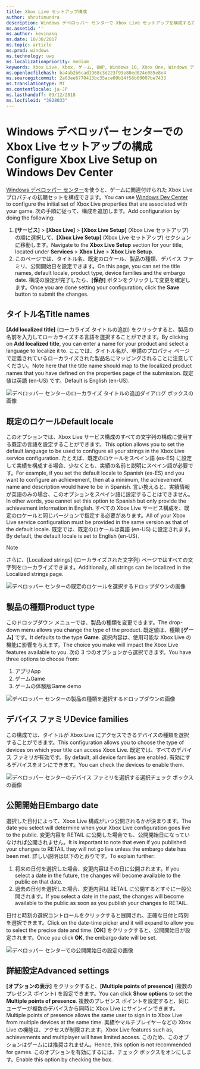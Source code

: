 ```yaml
---
title: Xbox Live セットアップ構成
author: shrutimundra
description: Windows デベロッパー センターで Xbox Live セットアップを構成する方法について説明します。
ms.assetid: ''
ms.author: kevinasg
ms.date: 10/30/2017
ms.topic: article
ms.prod: windows
ms.technology: uwp
ms.localizationpriority: medium
keywords: Xbox Live, Xbox, ゲーム, UWP, Windows 10, Xbox One, Windows デベロッパー センター, Xbox Live セットアップ
ms.openlocfilehash: ba4ab2b6cad1968c3d223f99e80ed024e085e8e4
ms.sourcegitcommit: 2a63ee6770413bc35ace09b14f56b60007be7433
ms.translationtype: MT
ms.contentlocale: ja-JP
ms.lasthandoff: 09/12/2018
ms.locfileid: "3928033"
---
```

# <a name="configure-xbox-live-setup-on-windows-dev-center"></a><span data-ttu-id="86917-104">Windows デベロッパー センターでの Xbox Live セットアップの構成</span><span class="sxs-lookup"><span data-stu-id="86917-104">Configure Xbox Live Setup on Windows Dev Center</span></span>

<span data-ttu-id="86917-105">[Windows デベロッパー センター](https://developer.microsoft.com/dashboard)を使うと、ゲームに関連付けられた Xbox Live プロパティの初期セットを構成できます。</span><span class="sxs-lookup"><span data-stu-id="86917-105">You can use [Windows Dev Center](https://developer.microsoft.com/dashboard) to configure the initial set of Xbox Live properties that are associated with your game.</span></span> <span data-ttu-id="86917-106">次の手順に従って、構成を追加します。</span><span class="sxs-lookup"><span data-stu-id="86917-106">Add configuration by doing the following:</span></span>

1. <span data-ttu-id="86917-107">**[サービス]** > **[Xbox Live]** > **[Xbox Live Setup]** (Xbox Live セットアップ) の順に選択して、**[Xbox Live Setup]** (Xbox Live セットアップ) セクションに移動します。</span><span class="sxs-lookup"><span data-stu-id="86917-107">Navigate to the **Xbox Live Setup** section for your title, located under **Services** > **Xbox Live** > **Xbox Live Setup**.</span></span>
2. <span data-ttu-id="86917-108">このページでは、タイトル名、既定のロケール、製品の種類、デバイス ファミリ、公開開始日を設定できます。</span><span class="sxs-lookup"><span data-stu-id="86917-108">On this page, you can set the title names, default locale, product type, device families and the embargo date.</span></span> <span data-ttu-id="86917-109">構成の設定が完了したら、**[保存]** ボタンをクリックして変更を確定します。</span><span class="sxs-lookup"><span data-stu-id="86917-109">Once you are done setting your configuration, click the **Save** button to submit the changes.</span></span>

## <a name="title-names"></a><span data-ttu-id="86917-110">タイトル名</span><span class="sxs-lookup"><span data-stu-id="86917-110">Title names</span></span>
<span data-ttu-id="86917-111">**[Add localized title]** (ローカライズ タイトルの追加) をクリックすると、製品の名前を入力してローカライズする言語を選択することができます。</span><span class="sxs-lookup"><span data-stu-id="86917-111">By clicking on **Add localized title**, you can enter a name for your product and select a language to localize it to.</span></span> <span data-ttu-id="86917-112">ここでは、タイトル名が、申請のプロパティ ページで定義されているローカライズされた製品名にマッピングされることに注意してください。</span><span class="sxs-lookup"><span data-stu-id="86917-112">Note here that the title name should map to the localized product names that you have defined on the properties page of the submission.</span></span> <span data-ttu-id="86917-113">既定値は英語 (en-US) です。</span><span class="sxs-lookup"><span data-stu-id="86917-113">Default is English (en-US).</span></span>

![デベロッパー センターのローカライズ タイトルの追加ダイアログ ボックスの画像](../../images/dev-center/xbox-live-setup/xbox-live-setup-1.png)

## <a name="default-locale"></a><span data-ttu-id="86917-115">既定のロケール</span><span class="sxs-lookup"><span data-stu-id="86917-115">Default locale</span></span>
<span data-ttu-id="86917-116">このオプションでは、Xbox Live サービス構成のすべての文字列の構成に使用する既定の言語を設定することができます。</span><span class="sxs-lookup"><span data-stu-id="86917-116">This option allows you to set the default language to be used to configure all your strings in the Xbox Live service configuration.</span></span> <span data-ttu-id="86917-117">たとえば、既定のロケールをスペイン語 (es-ES) に設定して実績を構成する場合、少なくとも、実績の名前と説明にスペイン語が必要です。</span><span class="sxs-lookup"><span data-stu-id="86917-117">For example, if you set the default locale to Spanish (es-ES) and you want to configure an achievement, then at a minimum, the achievement name and description would have to be in Spanish.</span></span> <span data-ttu-id="86917-118">言い換えると、実績情報が英語のみの場合、このオプションをスペイン語に設定することはできません。</span><span class="sxs-lookup"><span data-stu-id="86917-118">In other words, you cannot set this option to Spanish but only provide the achievement information in English.</span></span> <span data-ttu-id="86917-119">すべての Xbox Live サービス構成を、既定のロケールと同じバージョンで指定する必要があります。</span><span class="sxs-lookup"><span data-stu-id="86917-119">All of your Xbox Live service configuration must be provided in the same version as that of the default locale.</span></span> <span data-ttu-id="86917-120">既定では、既定のロケールは英語 (en-US) に設定されます。</span><span class="sxs-lookup"><span data-stu-id="86917-120">By default, the default locale is set to English (en-US).</span></span>
> [!NOTE]
> <span data-ttu-id="86917-121">さらに、[Localized strings] (ローカライズされた文字列) ページではすべての文字列をローカライズできます。</span><span class="sxs-lookup"><span data-stu-id="86917-121">Additionally, all strings can be localized in the Localized strings page.</span></span>  

![デベロッパー センターの既定のロケールを選択するドロップダウンの画像](../../images/dev-center/xbox-live-setup/xbox-live-setup-2.png)

## <a name="product-type"></a><span data-ttu-id="86917-123">製品の種類</span><span class="sxs-lookup"><span data-stu-id="86917-123">Product type</span></span>
<span data-ttu-id="86917-124">このドロップダウン メニューでは、製品の種類を変更できます。</span><span class="sxs-lookup"><span data-stu-id="86917-124">The drop-down menu allows you change the type of the product.</span></span> <span data-ttu-id="86917-125">既定値は、種類 **[ゲーム]** です。</span><span class="sxs-lookup"><span data-stu-id="86917-125">It defaults to the type **Game**.</span></span> <span data-ttu-id="86917-126">選択内容は、使用可能な Xbox Live の機能に影響を与えます。</span><span class="sxs-lookup"><span data-stu-id="86917-126">The choice you make will impact the Xbox Live features available to you.</span></span> <span data-ttu-id="86917-127">次の 3 つのオプションから選択できます。</span><span class="sxs-lookup"><span data-stu-id="86917-127">You have three options to choose from:</span></span>
1. <span data-ttu-id="86917-128">アプリ</span><span class="sxs-lookup"><span data-stu-id="86917-128">App</span></span> 
2. <span data-ttu-id="86917-129">ゲーム</span><span class="sxs-lookup"><span data-stu-id="86917-129">Game</span></span> 
3. <span data-ttu-id="86917-130">ゲームの体験版</span><span class="sxs-lookup"><span data-stu-id="86917-130">Game demo</span></span> 

![デベロッパー センターの製品の種類を選択するドロップダウンの画像](../../images/dev-center/xbox-live-setup/xbox-live-setup-3.png)

## <a name="device-families"></a><span data-ttu-id="86917-132">デバイス ファミリ</span><span class="sxs-lookup"><span data-stu-id="86917-132">Device families</span></span>
<span data-ttu-id="86917-133">この構成では、タイトルが Xbox Live にアクセスできるデバイスの種類を選択することができます。</span><span class="sxs-lookup"><span data-stu-id="86917-133">This configuration allows you to choose the type of devices on which your title can access Xbox Live.</span></span> <span data-ttu-id="86917-134">既定では、すべてのデバイス ファミリが有効です。</span><span class="sxs-lookup"><span data-stu-id="86917-134">By default, all device families are enabled.</span></span> <span data-ttu-id="86917-135">有効にするデバイスをオンにできます。</span><span class="sxs-lookup"><span data-stu-id="86917-135">You can check the devices to enable them.</span></span>

![デベロッパー センターのデバイス ファミリを選択する選択チェック ボックスの画像](../../images/dev-center/xbox-live-setup/xbox-live-setup-4.png)

## <a name="embargo-date"></a><span data-ttu-id="86917-137">公開開始日</span><span class="sxs-lookup"><span data-stu-id="86917-137">Embargo date</span></span>
<span data-ttu-id="86917-138">選択した日付によって、Xbox Live 構成がいつ公開されるかが決まります。</span><span class="sxs-lookup"><span data-stu-id="86917-138">The date you select will determine when your Xbox Live configuration goes live to the public.</span></span> <span data-ttu-id="86917-139">変更内容を RETAIL に公開した場合でも、公開開始日になっていなければ公開されません。</span><span class="sxs-lookup"><span data-stu-id="86917-139">It is important to note that even if you published your changes to RETAIL they will not go live unless the embargo date has been met.</span></span> <span data-ttu-id="86917-140">詳しい説明は以下のとおりです。</span><span class="sxs-lookup"><span data-stu-id="86917-140">To explain further:</span></span>
1. <span data-ttu-id="86917-141">将来の日付を選択した場合、変更内容はその日に公開されます。</span><span class="sxs-lookup"><span data-stu-id="86917-141">If you select a date in the future, the changes will become available to the public on that date.</span></span>
2. <span data-ttu-id="86917-142">過去の日付を選択した場合、変更内容は RETAIL に公開するとすぐに一般公開されます。</span><span class="sxs-lookup"><span data-stu-id="86917-142">If you select a date in the past, the changes will become available to the public as soon as you publish your changes to RETAIL.</span></span>

<span data-ttu-id="86917-143">日付と時刻の選択コントロールをクリックすると展開され、正確な日付と時刻を選択できます。</span><span class="sxs-lookup"><span data-stu-id="86917-143">Click on the date-time picker and it will expand to allow you to select the precise date and time.</span></span> <span data-ttu-id="86917-144">**[OK]** をクリックすると、公開開始日が設定されます。</span><span class="sxs-lookup"><span data-stu-id="86917-144">Once you click **OK**, the embargo date will be set.</span></span>

![デベロッパー センターでの公開開始日の設定の画像](../../images/dev-center/xbox-live-setup/xbox-live-setup-5.png)

## <a name="advanced-settings"></a><span data-ttu-id="86917-146">詳細設定</span><span class="sxs-lookup"><span data-stu-id="86917-146">Advanced settings</span></span>

<span data-ttu-id="86917-147">**[オプションの表示]** をクリックすると、**[Multiple points of presence]** (複数のプレゼンス ポイント) を設定できます。</span><span class="sxs-lookup"><span data-stu-id="86917-147">You can click **Show options** to set the **Multiple points of presence**.</span></span> <span data-ttu-id="86917-148">複数のプレゼンス ポイントを設定すると、同じユーザーが複数のデバイスから同時に Xbox Live にサインインできます。</span><span class="sxs-lookup"><span data-stu-id="86917-148">Multiple points of presence allows the same user to sign in to Xbox Live from multiple devices at the same time.</span></span> <span data-ttu-id="86917-149">実績やマルチプレイヤーなどの Xbox Live の機能は、アクセスが制限されます。</span><span class="sxs-lookup"><span data-stu-id="86917-149">Xbox Live features such as, achievements and multiplayer will have limited access.</span></span> <span data-ttu-id="86917-150">このため、このオプションはゲームには推奨されません。</span><span class="sxs-lookup"><span data-stu-id="86917-150">Hence, this option is not recommended for games.</span></span> <span data-ttu-id="86917-151">このオプションを有効にするには、チェック ボックスをオンにします。</span><span class="sxs-lookup"><span data-stu-id="86917-151">Enable this option by checking the box.</span></span>
